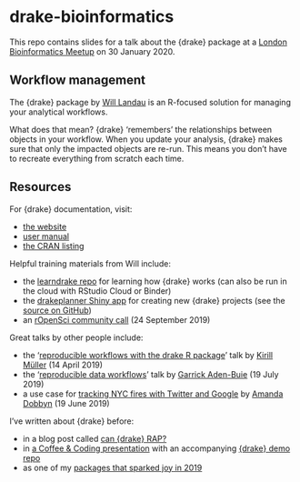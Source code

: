 drake-bioinformatics
====================

This repo contains slides for a talk about the {drake} package at a
<a href="https://www.meetup.com/en-AU/Bioinformatics-London/events/ksqwtmybccbnc/" target="_blank">London Bioinformatics Meetup</a>
on 30 January 2020.

Workflow management
-------------------

The {drake} package by
<a href="https://wlandau.github.io/" target="_blank">Will Landau</a> is
an R-focused solution for managing your analytical workflows.

What does that mean? {drake} ‘remembers’ the relationships between
objects in your workflow. When you update your analysis, {drake} makes
sure that only the impacted objects are re-run. This means you don’t
have to recreate everything from scratch each time.

Resources
---------

For {drake} documentation, visit:

-   <a href="https://docs.ropensci.org/drake/" target="_blank">the website</a>
-   <a href="https://books.ropensci.org/drake/" target="_blank">user manual</a>
-   <a href="https://cloud.r-project.org/web/packages/drake/index.html" target="_blank">the CRAN listing</a>

Helpful training materials from Will include:

-   the
    <a href="https://github.com/wlandau/learndrake" target="_blank">learndrake repo</a>
    for learning how {drake} works (can also be run in the cloud with
    RStudio Cloud or Binder)
-   the
    <a href="https://wlandau.shinyapps.io/drakeplanner/_w_169ce85f/" target="_blank">drakeplanner Shiny app</a>
    for creating new {drake} projects (see the
    <a href="https://github.com/wlandau/drakeplanner" target="_blank">source on GitHub</a>)
-   an
    <a href="https://ropensci.org/commcalls/2019-09-24/" target="_blank">rOpenSci community call</a>
    (24 September 2019)

Great talks by other people include:

-   the
    ‘<a href="https://krlmlr.github.io/drake-pitch/#1" target="_blank">reproducible workflows with the drake R package</a>’
    talk by
    <a href="https://twitter.com/krlmlr" target="_blank">Kirill Müller</a>
    (14 April 2019)
-   the
    ‘<a href="https://www.garrickadenbuie.com/talk/drake-intro-biodataclub/" target="_blank">reproducible data workflows</a>’
    talk by
    <a href="https://www.garrickadenbuie.com/" target="_blank">Garrick Aden-Buie</a>
    (19 July 2019)
-   a use case for
    <a href="https://www.youtube.com/watch?v=4vu8h_Zh8Wg&amp;feature=youtu.be" target="_blank">tracking NYC fires with Twitter and Google</a>
    by <a href="https://dobb.ae/" target="_blank">Amanda Dobbyn</a> (19
    June 2019)

I’ve written about {drake} before:

-   in a blog post called
    <a href="https://www.rostrum.blog/2019/07/23/can-drake-rap/" target="_blank">can {drake} RAP?</a>
-   in
    <a href="https://github.com/matt-dray/drake-egg-rap/blob/master/docs/drake-presentation.pdf" target="_blank">a Coffee &amp; Coding presentation</a>
    with an accompanying
    <a href="https://github.com/matt-dray/drake-egg-rap" target="_blank">{drake} demo repo</a>
-   as one of my
    <a href="https://www.rostrum.blog/2019/12/27/pkgs-2019/" target="_blank">packages that sparked joy in 2019</a>
